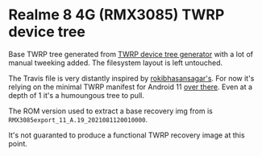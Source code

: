 # Realme 8 4G (RMX3085) TWRP device tree

Base TWRP tree generated from [TWRP device tree generator](https://github.com/SebaUbuntu/TWRP-device-tree-generator) with a lot of manual tweeking added. The filesystem layout is left untouched.

The Travis file is very distantly inspired by
[rokibhasansagar's](https://gist.github.com/rokibhasansagar/15c8e728d94a6bd35a687aac73ef79a5).
For now it's relying on the minimal TWRP manifest for Android 11 [over there](https://github.com/minimal-manifest-twrp/platform_manifest_twrp_aosp). Even at a depth of 1 it's a humoungous tree to pull.

The ROM version used to extract a base recovery img from is `RMX3085export_11_A.19_2021081120010000`.

It's not guaranted to produce a functional TWRP recovery image at this point.
